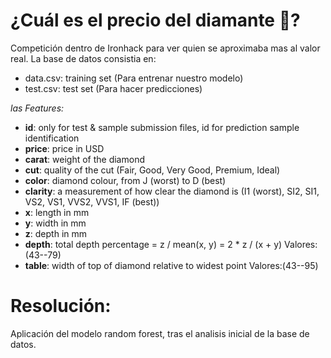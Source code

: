 # ¿Cuál es el precio del diamante 💎?

Competición dentro de Ironhack para ver quien se aproximaba mas al valor real. La base de datos consistia en:
- data.csv: training set (Para entrenar nuestro modelo)
- test.csv: test set (Para hacer predicciones)

_las Features:_

* **id**: only for test & sample submission files, id for prediction sample identification
* **price**: price in USD
* **carat**: weight of the diamond
* **cut**: quality of the cut (Fair, Good, Very Good, Premium, Ideal)
* **color**: diamond colour, from J (worst) to D (best)
* **clarity**: a measurement of how clear the diamond is (I1 (worst), SI2, SI1, VS2, VS1, VVS2, VVS1, IF (best))
* **x**: length in mm
* **y**: width in mm
* **z**: depth in mm
* **depth**: total depth percentage = z / mean(x, y) = 2 * z / (x + y) Valores:(43--79)
* **table**: width of top of diamond relative to widest point Valores:(43--95)

# Resolución: 
Aplicación del modelo random forest, tras el analisis inicial de la base de datos.
